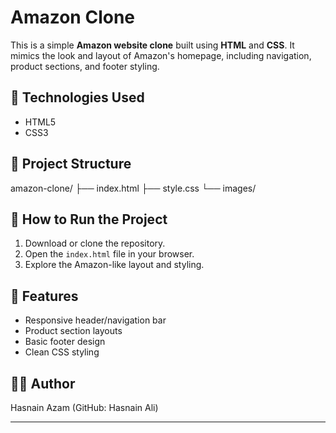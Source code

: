 # Amazon Clone

This is a simple **Amazon website clone** built using **HTML** and **CSS**. It mimics the look and layout of Amazon's homepage, including navigation, product sections, and footer styling.

## 🔧 Technologies Used

- HTML5
- CSS3

## 📁 Project Structure

amazon-clone/
├── index.html
├── style.css
└── images/

## 🚀 How to Run the Project

1. Download or clone the repository.
2. Open the `index.html` file in your browser.
3. Explore the Amazon-like layout and styling.

## 📌 Features

- Responsive header/navigation bar
- Product section layouts
- Basic footer design
- Clean CSS styling

## 🙋‍♂️ Author
Hasnain Azam (GitHub: Hasnain Ali) 

---

